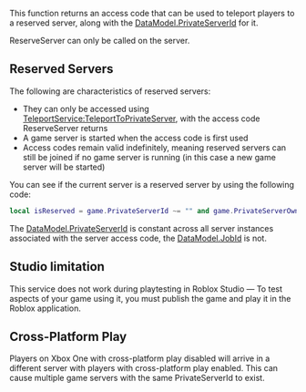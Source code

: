 This function returns an access code that can be used to teleport players to a reserved server, along with the [DataModel.PrivateServerId](https://developer.roblox.com/en-us/api-reference/property/DataModel/PrivateServerId) for it.

ReserveServer can only be called on the server.

Reserved Servers
----------------

The following are characteristics of reserved servers:

*   They can only be accessed using [TeleportService:TeleportToPrivateServer](https://developer.roblox.com/en-us/api-reference/function/TeleportService/TeleportToPrivateServer), with the access code ReserveServer returns
*   A game server is started when the access code is first used
*   Access codes remain valid indefinitely, meaning reserved servers can still be joined if no game server is running (in this case a new game server will be started)

You can see if the current server is a reserved server by using the following code:

```lua
local isReserved = game.PrivateServerId ~= "" and game.PrivateServerOwnerId == 0
``` 

The [DataModel.PrivateServerId](https://developer.roblox.com/en-us/api-reference/property/DataModel/PrivateServerId) is constant across all server instances associated with the server access code, the [DataModel.JobId](https://developer.roblox.com/en-us/api-reference/property/DataModel/JobId) is not.

Studio limitation
-----------------

This service does not work during playtesting in Roblox Studio — To test aspects of your game using it, you must publish the game and play it in the Roblox application.

Cross-Platform Play
-------------------

Players on Xbox One with cross-platform play disabled will arrive in a different server with players with cross-platform play enabled. This can cause multiple game servers with the same PrivateServerId to exist.